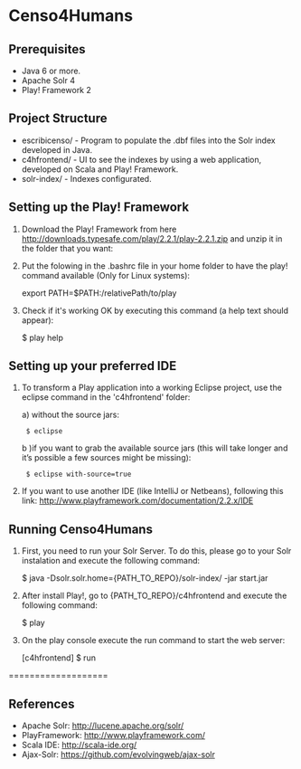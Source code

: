 Censo4Humans
============

Prerequisites
-------------

* Java 6 or more.
* Apache Solr 4
* Play! Framework 2

Project Structure
-----------------

 * escribicenso/ - Program to populate the .dbf files into the Solr index developed in Java.
 * c4hfrontend/ - UI to see the indexes by using a web application, developed on Scala and Play! Framework.
 * solr-index/ - Indexes configurated.

Setting up the Play! Framework
------------------------------

1) Download the Play! Framework from here http://downloads.typesafe.com/play/2.2.1/play-2.2.1.zip and unzip it in the folder that you want:

2) Put the folowing in the .bashrc file in your home folder to have the play! command available (Only for Linux systems):

	export PATH=$PATH:/relativePath/to/play

3) Check if it's working OK by executing this command (a help text should appear):

	$ play help


Setting up your preferred IDE
-----------------------------

1) To transform a Play application into a working Eclipse project, use the eclipse command in the 'c4hfrontend' folder:

 	a) without the source jars:

 		$ eclipse	

 	b )if you want to grab the available source jars (this will take longer and it’s possible a few sources might be missing):

 		$ eclipse with-source=true

2) If you want to use another IDE (like IntelliJ or Netbeans), following this link: http://www.playframework.com/documentation/2.2.x/IDE


Running Censo4Humans
--------------------

 1) First, you need to run your Solr Server. To do this, please go to your Solr instalation and execute the following command:

	 $ java -Dsolr.solr.home={PATH_TO_REPO}/solr-index/ -jar start.jar

 2) After install Play!, go to {PATH_TO_REPO}/c4hfrontend and execute the following command:

	$ play

 3) On the play console execute the run command to start the web server:

	[c4hfrontend] $ run

===================

References
----------

 * Apache Solr: http://lucene.apache.org/solr/
 * PlayFramework: http://www.playframework.com/
 * Scala IDE: http://scala-ide.org/
 * Ajax-Solr: https://github.com/evolvingweb/ajax-solr


